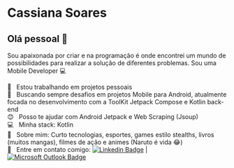 # Cassiana Soares

## Olá pessoal 👋
Sou apaixonada por criar e na programação é onde encontrei um mundo de possibilidades para realizar a solução de diferentes problemas.
Sou uma Mobile Developer :computer:

 :rocket:  &nbsp; Estou trabalhando em projetos pessoais
 <br/> :purple_heart: &nbsp; Buscando sempre desafios em projetos Mobile para Android, atualmente focada no desenvolvimento com a ToolKit Jetpack Compose 
 e Kotlin back-end
 <br/> :blush: &nbsp; Posso te ajudar com Android Jetpack e Web Scraping (Jsoup)
 <br/> :computer: &nbsp; Minha stack: Kotlin
 <br/> 💬  &nbsp; Sobre mim: Curto tecnologias, esportes, games estilo stealths, livros (muitos mangas), filmes de ação e animes (Naruto é vida :joy:)
 <br/> :email: &nbsp; Entre em contato comigo: [![Linkedin Badge](https://img.shields.io/badge/-CassianaSoares-blue?style=flat-square&logo=Linkedin&logoColor=white&link=https://www.linkedin.com/in/cassiana-s-4962a552/)](https://www.linkedin.com/in/cassiana-s-4962a552/) 
| 
[![Microsoft Outlook Badge](https://img.shields.io/badge/-cassianassilva@hotmail.com-c14438?style=flat-square&logo=microsoft-outlook&logoColor=white&link=mailto:cassianassilva@hotmail.com)](mailto:cassianassilva@hotmail.com)

